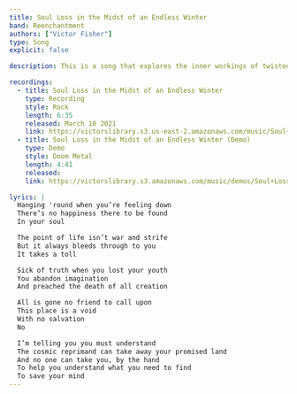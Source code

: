 ```yaml
---
title: Soul Loss in the Midst of an Endless Winter
band: Reenchantment
authors: ["Victor Fisher"]
type: Song
explicit: false

description: This is a song that explores the inner workings of twisted mind.

recordings:
  - title: Soul Loss in the Midst of an Endless Winter
    type: Recording
    style: Rock
    length: 6:35
    released: March 10 2021
    link: https://victorslibrary.s3.us-east-2.amazonaws.com/music/Soul+Loss+in+the+Midst+of+an+Endless+Winter/Soul+Loss+in+the+Midst+of+an+Endless+Winter.mp3
  - title: Soul Loss in the Midst of an Endless Winter (Demo)
    type: Demo
    style: Doom Metal
    length: 4:41
    released: 
    link: https://victorslibrary.s3.amazonaws.com/music/demos/Soul+Loss+in+the+Midst+of+an+Endless+Winter.mp3

lyrics: |
  Hanging 'round when you’re feeling down
  There’s no happiness there to be found
  In your soul

  The point of life isn’t war and strife
  But it always bleeds through to you
  It takes a toll

  Sick of truth when you lost your youth
  You abandon imagination
  And preached the death of all creation

  All is gone no friend to call upon
  This place is a void
  With no salvation
  No

  I’m telling you you must understand
  The cosmic reprimand can take away your promised land
  And no one can take you, by the hand
  To help you understand what you need to find
  To save your mind
---
```

